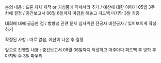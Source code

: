 논의 내용 : 드론 자체 제작 or 기성품에 악세서리 추가 / 예산에 대한 이야기 05월 3주차에 결정 / 중간보고서 06월 6일까지 마감을 해놓고 피드백 마지막 3일 최종 

대회에 대해 궁금한 점 / 방향성 관련 문제
심사위원 전공자 비전공자 / 있어보이게 작성하기

확정된 사항 : 따로 없음, 예산이 나온 후 결정

앞으로 진행할 내용 : 중간보고서 06월 06일까지 작성하고 매주마다 피드백 후 방학 후 마지막 주 3일 마무리
